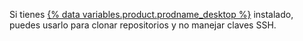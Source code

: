 Si tienes [{% data variables.product.prodname_desktop %}](https://desktop.github.com/) instalado, puedes usarlo para clonar repositorios y no manejar claves SSH.
